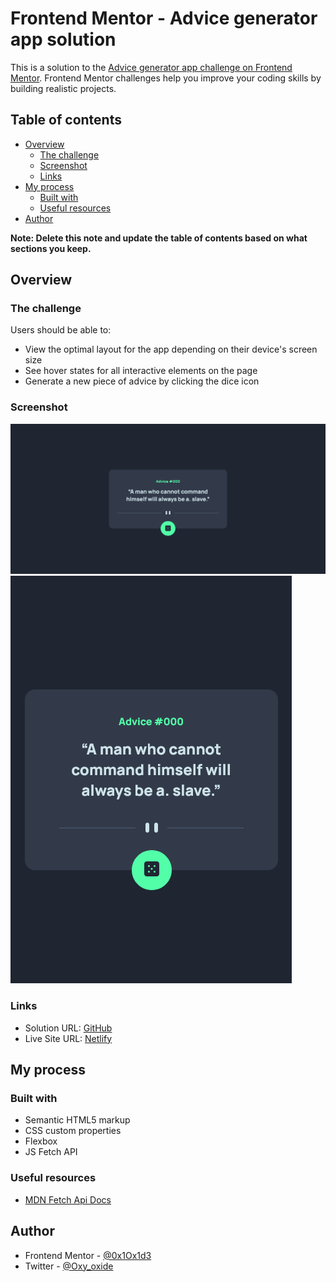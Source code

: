 # Frontend Mentor - Advice generator app solution

This is a solution to the [Advice generator app challenge on Frontend Mentor](https://www.frontendmentor.io/challenges/advice-generator-app-QdUG-13db). Frontend Mentor challenges help you improve your coding skills by building realistic projects.

## Table of contents

- [Overview](#overview)
  - [The challenge](#the-challenge)
  - [Screenshot](#screenshot)
  - [Links](#links)
- [My process](#my-process)
  - [Built with](#built-with)
  - [Useful resources](#useful-resources)
- [Author](#author)

**Note: Delete this note and update the table of contents based on what sections you keep.**

## Overview

### The challenge

Users should be able to:

- View the optimal layout for the app depending on their device's screen size
- See hover states for all interactive elements on the page
- Generate a new piece of advice by clicking the dice icon

### Screenshot

![Desktop](./desktop.png)
![Mobile](./mobile.png)

### Links

- Solution URL: [GitHub](https://github.com/0x1Ox1d3/Advice-generator-app-frontend-mentor)
- Live Site URL: [Netlify](https://advice-generatorapp-frontend-mentor.netlify.app/)

## My process

### Built with

- Semantic HTML5 markup
- CSS custom properties
- Flexbox
- JS Fetch API

### Useful resources

- [MDN Fetch Api Docs](https://developer.mozilla.org/en-US/docs/Web/API/Fetch_API)

## Author

- Frontend Mentor - [@0x1Ox1d3](https://www.frontendmentor.io/profile/0x1Ox1d3)
- Twitter - [@Oxy_oxide](https://twitter.com/Oxy_oxide/)
